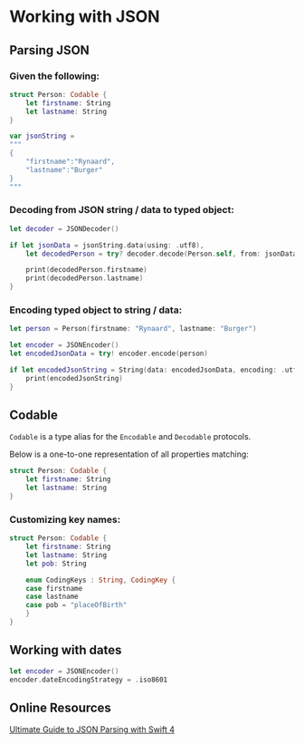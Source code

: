 # Working with JSON

## Parsing JSON

### Given the following:

```swift
struct Person: Codable {
    let firstname: String
    let lastname: String
}

var jsonString =
"""
{
    "firstname":"Rynaard",
    "lastname":"Burger"
}
"""
```

### Decoding from JSON string / data to typed object:

```swift
let decoder = JSONDecoder()

if let jsonData = jsonString.data(using: .utf8),
    let decodedPerson = try? decoder.decode(Person.self, from: jsonData) {

    print(decodedPerson.firstname)
    print(decodedPerson.lastname)
}
```

### Encoding typed object to string / data:

```swift
let person = Person(firstname: "Rynaard", lastname: "Burger")

let encoder = JSONEncoder()
let encodedJsonData = try! encoder.encode(person)

if let encodedJsonString = String(data: encodedJsonData, encoding: .utf8) {
    print(encodedJsonString)
}
```

## Codable

`Codable` is a type alias for the `Encodable` and `Decodable` protocols.

Below is a one-to-one representation of all properties matching:

```swift
struct Person: Codable {
    let firstname: String
    let lastname: String
}
```

### Customizing key names:

```swift
struct Person: Codable {
    let firstname: String
    let lastname: String
    let pob: String

    enum CodingKeys : String, CodingKey {
	case firstname
	case lastname
	case pob = "placeOfBirth"
    }   
}
```

## Working with dates

```swift
let encoder = JSONEncoder()
encoder.dateEncodingStrategy = .iso8601
```

## Online Resources

[Ultimate Guide to JSON Parsing with Swift 4](https://benscheirman.com/2017/06/swift-json/)